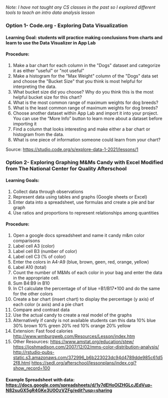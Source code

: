 *Note: I have not taught any CS classes in the past so I explored different tools to teach an intro data analysis lesson* 

### Option 1- Code.org - Exploring Data Visualization
#### Learning Goal: students will practice making conclusions from charts and learn to use the Data Visualizer in App Lab  
#### Procedure:  
1. Make a bar chart for each column in the "Dogs" dataset and categorize it as either "useful" or "not useful" 
2. Make a histogram for the "Max Weight" column of the "Dogs" data set and choose the "Bucket Size" that you think is most helpful for interpreting the data.
3. What bucket size did you choose? Why do you think this is the most helpful bucket size for this chart?
4. What is the most common range of maximum weights for dog breeds?
5. What is the least common range of maximum weights for dog breeds?
6. Choose another dataset within App Lab and import it into your project. You can use the “More Info” button to learn more about a dataset before importing it
7. Find a column that looks interesting and make either a bar chart or histogram from the data.
8. What is one piece of information someone could learn from your chart?

Source:  https://studio.code.org/s/explore-data-1-2021/lessons/1 

### Option 2- Exploring Graphing M&Ms Candy with Excel Modified from The National Center for Quality Afterschool
#### Learning Goals:
1. Collect data through observations
2. Represent data using tables and graphs (Google sheets or Excel)
3. Enter data into a spreadsheet, use formulas and create a pie and bar graph
4. Use ratios and proportions to represent relationships among quantities
#### Procedure:
1. Open a google docs spreadsheet and name it candy m&m color comparisons 
2. Label cell A3 (color)
3. Label cell B3 (number of color)
4. Label cell C3 (% of color)
5. Enter the colors in A4-A9 (blue, brown, geen, red, orange, yellow)
6. Label A10 (total) 
7. Count the number of M&Ms of each color in your bag and enter the data in the appropriate cell.
8. Sum B4:B9 in B10
9. In C1 calculate the percentage of of blue =B1/B17*100 and do the same for the other colors
10. Create a bar chart (insert chart) to display the percentage (y axis) of each color (x axis) and a pie chart
11. Compare and contrast data
12. Use the actual candy to create a real model of the graphs
13. Alternatively if candy is not available students can this data 10% blue 30% brown 10% green 20% red 10% orange 20% yellow 
14. Extension:  Fast food calories http://www.wmburgweb.com/Resources/Lesson/index.htm 
15. Other Resources:  https://www.amstat.org/education/stew/ 
https://joshmadison.com/2007/12/02/mms-color-distribution-analysis/ 
http://rstudio-pubs-static.s3.amazonaws.com/372996_b6b223023dc94d4789dde985c61d52f8.html 
https://sedl.org/afterschool/lessonplans/index.cgi?show_record=100 
#### Example Spreadsheet with data:  https://docs.google.com/spreadsheets/d/1y7dEHoOIZHGLcJEdVup-N82suGX5gR4GKe3U0OzVZFg/edit?usp=sharing 
